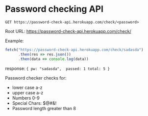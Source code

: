 # Password checking API

`GET https://password-check-api.herokuapp.com/check/<password>`

Root URL: https://password-check-api.herokuapp.com/check/

Example:

```javascript
fetch("https://password-check-api.herokuapp.com/check/sadasda")
      .then(res => res.json())
      .then(data => console.log(data))
```

response:
`{
  pw: "sadasda", 
  passed: 1
  total: 5
}`

Password checker checks for:
<ul>
<li>lower case a-z</li>
<li>upper case a-z</li>
<li>Numbers 0-9</li>
<li>Special Chars: $@#&!</li>
<li>Password length greater than 8</li>
</ul>
